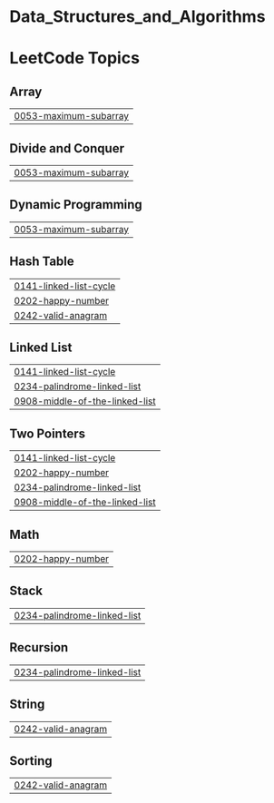 # Data_Structures_and_Algorithms
<!---LeetCode Topics Start-->
# LeetCode Topics
## Array
|  |
| ------- |
| [0053-maximum-subarray](https://github.com/Ashmita67/Data_Structures_and_Algorithms/tree/master/0053-maximum-subarray) |
## Divide and Conquer
|  |
| ------- |
| [0053-maximum-subarray](https://github.com/Ashmita67/Data_Structures_and_Algorithms/tree/master/0053-maximum-subarray) |
## Dynamic Programming
|  |
| ------- |
| [0053-maximum-subarray](https://github.com/Ashmita67/Data_Structures_and_Algorithms/tree/master/0053-maximum-subarray) |
## Hash Table
|  |
| ------- |
| [0141-linked-list-cycle](https://github.com/Ashmita67/Data_Structures_and_Algorithms/tree/master/0141-linked-list-cycle) |
| [0202-happy-number](https://github.com/Ashmita67/Data_Structures_and_Algorithms/tree/master/0202-happy-number) |
| [0242-valid-anagram](https://github.com/Ashmita67/Data_Structures_and_Algorithms/tree/master/0242-valid-anagram) |
## Linked List
|  |
| ------- |
| [0141-linked-list-cycle](https://github.com/Ashmita67/Data_Structures_and_Algorithms/tree/master/0141-linked-list-cycle) |
| [0234-palindrome-linked-list](https://github.com/Ashmita67/Data_Structures_and_Algorithms/tree/master/0234-palindrome-linked-list) |
| [0908-middle-of-the-linked-list](https://github.com/Ashmita67/Data_Structures_and_Algorithms/tree/master/0908-middle-of-the-linked-list) |
## Two Pointers
|  |
| ------- |
| [0141-linked-list-cycle](https://github.com/Ashmita67/Data_Structures_and_Algorithms/tree/master/0141-linked-list-cycle) |
| [0202-happy-number](https://github.com/Ashmita67/Data_Structures_and_Algorithms/tree/master/0202-happy-number) |
| [0234-palindrome-linked-list](https://github.com/Ashmita67/Data_Structures_and_Algorithms/tree/master/0234-palindrome-linked-list) |
| [0908-middle-of-the-linked-list](https://github.com/Ashmita67/Data_Structures_and_Algorithms/tree/master/0908-middle-of-the-linked-list) |
## Math
|  |
| ------- |
| [0202-happy-number](https://github.com/Ashmita67/Data_Structures_and_Algorithms/tree/master/0202-happy-number) |
## Stack
|  |
| ------- |
| [0234-palindrome-linked-list](https://github.com/Ashmita67/Data_Structures_and_Algorithms/tree/master/0234-palindrome-linked-list) |
## Recursion
|  |
| ------- |
| [0234-palindrome-linked-list](https://github.com/Ashmita67/Data_Structures_and_Algorithms/tree/master/0234-palindrome-linked-list) |
## String
|  |
| ------- |
| [0242-valid-anagram](https://github.com/Ashmita67/Data_Structures_and_Algorithms/tree/master/0242-valid-anagram) |
## Sorting
|  |
| ------- |
| [0242-valid-anagram](https://github.com/Ashmita67/Data_Structures_and_Algorithms/tree/master/0242-valid-anagram) |
<!---LeetCode Topics End-->